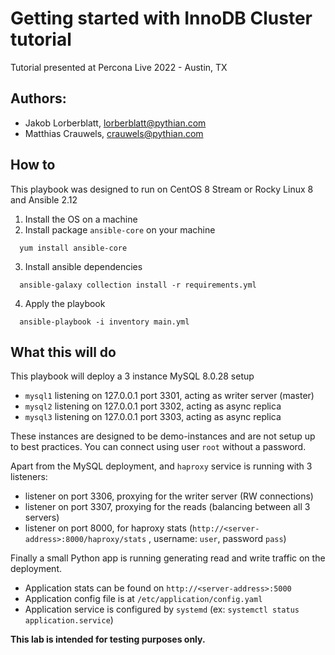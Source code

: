 # Getting started with InnoDB Cluster tutorial

Tutorial presented at Percona Live 2022 - Austin, TX

## Authors:
- Jakob Lorberblatt, lorberblatt@pythian.com
- Matthias Crauwels, crauwels@pythian.com

## How to

This playbook was designed to run on CentOS 8 Stream or Rocky Linux 8 and Ansible 2.12

1. Install the OS on a machine
2. Install package `ansible-core` on your machine
  ```
    yum install ansible-core
  ```
3. Install ansible dependencies
  ```
    ansible-galaxy collection install -r requirements.yml
  ```
4. Apply the playbook
  ```
    ansible-playbook -i inventory main.yml
  ```

## What this will do

This playbook will deploy a 3 instance MySQL 8.0.28 setup
- `mysql1` listening on 127.0.0.1 port 3301, acting as writer server (master)
- `mysql2` listening on 127.0.0.1 port 3302, acting as async replica
- `mysql3` listening on 127.0.0.1 port 3303, acting as async replica

These instances are designed to be demo-instances and are not setup up to best practices. You can connect using user `root` without a password.

Apart from the MySQL deployment, and `haproxy` service is running with 3 listeners:
- listener on port 3306, proxying for the writer server (RW connections)
- listener on port 3307, proxying for the reads (balancing between all 3 servers)
- listener on port 8000, for haproxy stats (`http://<server-address>:8000/haproxy/stats` , username: `user`, password `pass`)

Finally a small Python app is running generating read and write traffic on the deployment.
- Application stats can be found on `http://<server-address>:5000`
- Application config file is at `/etc/application/config.yaml`
- Application service is configured by `systemd` (ex: `systemctl status application.service`)


**This lab is intended for testing purposes only.**
